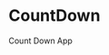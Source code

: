 # CountDown
 Count Down App
      
                
                                                                                             
                                                                                            
                                                                                               
                                                                                     
                                                                    
                                            
                         
                   
    
 
   
